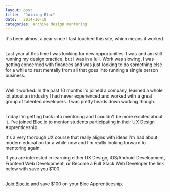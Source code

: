 ```yaml
---
layout: post
title:  "Joining Bloc"
date:   2014-10-10
categories: archive design mentoring
---
```


It's been almost a year since I last touched this site, which means it worked.   
<br/>

Last year at this time I was looking for new opportunities. I was and am still running my design practice, but I was in a lull. Work was slowing, I was getting concerned with finances and was just looking to do something else for a while to rest mentally from all that goes into running a single person business.  
<br/>

Well it worked. In the past 10 months I'd joined a company, learned a whole lot about an industry I had never experienced and worked with a great group of talented developers. I was pretty heads down working though.  
<br/>

Today I'm getting back into mentoring and I couldn't be more excited about it. I've joined [Bloc.io](https://www.bloc.io/?ref_token=MjI4Njk2OQ "Bloc.io") to mentor students participating in their UX Design Apprenticeship.
<br/>

It's a very thorough UX course that really aligns with ideas I'm had about modern education for a while now and I'm really looking forward to mentoring again.
<br/>

If you are interested in learning either UX Design, iOS/Android Development, Frontend Web Development, or Become a Full Stack Web Developer the link below with save you $100  
<br/>

[Join Bloc.io](https://www.bloc.io/?ref_token=MjI4Njk2OQ "Save $100 on your Bloc Apprenticeship") and save $100 on your Bloc Apprenticeship.
<br/>
